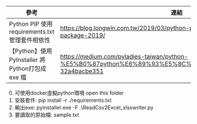
|  參考   | 連結  |
|  ----  | ----  |
|Python PIP 使用 requirements.txt 管理套件相依性|https://blog.longwin.com.tw/2019/03/python-pip-requirements-txt-management-package-2019/|
|【Python】使用 PyInstaller 將 Python打包成 exe 檔|https://medium.com/pyladies-taiwan/python-%E5%B0%87python%E6%89%93%E5%8C%85%E6%88%90exe%E6%AA%94-32a4bacbe351|

0. 可使用docker虛擬python環境 open this folder
1. 安裝套件: pip install -r ./requirements.txt
2. 輸出exe:  pyinstaller.exe -F .\ReadCsv2Excel_xlsxwriter.py 
3. 要讀取的原始檔: sample.txt
